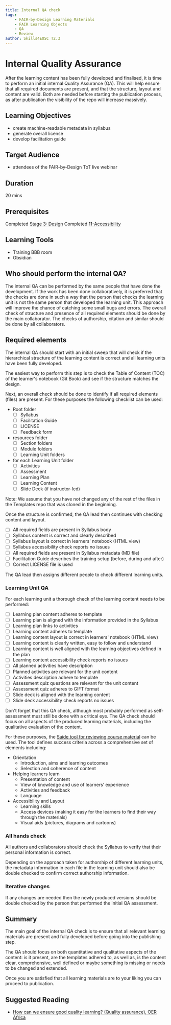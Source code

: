 ```yaml
---
title: Internal QA check
tags: 
    - FAIR-by-Design Learning Materials
    - FAIR Learning Objects
    - QA
    - Review
author: Skills4EOSC T2.3
---
```


# Internal Quality Assurance

After the learning content has been fully developed and finalised, it is time to perform an initial internal Quality Assurance (QA). This will help ensure that all required documents are present, and that the structure, layout and content are valid. Both are needed before starting the publication process, as after publication the visibility of the repo will increase massively.  

## Learning Objectives
- create machine-readable metadata in syllabus
- generate overall license
- develop facilitation guide

## Target Audience
- attendees of the FAIR-by-Design ToT live webinar

## Duration
20 mins

## Prerequisites
Completed [Stage 3: Design](../../Stage%203:%20Design/)
Completed [11-Accessibility](../11-Accessibility/11-Checking_accessibility.md)

## Learning Tools
- Training BBB room
- Obsidian


## Who should perform the internal QA?

The internal QA can be performed by the same people that have done the development. If the work has been done collaboratively, it is preferred that the checks are done in such a way that the person that checks the learning unit is not the same person that developed the learning unit. This approach will improve the chance of catching some small bugs and errors. The overall check of structure and presence of all required elements should be done by the main collaborator. The checks of authorship, citation and similar should be done by all collaborators. 

## Required elements

The internal QA should start with an initial sweep that will check if the hierarchical structure of the learning content is correct and all learning units have been fully developed.

The easiest way to perform this step is to check the Table of Content (TOC) of the learner's notebook (Git Book) and see if the structure matches the design.

Next, an overall check should be done to identify if all required elements (files) are present. For these purposes the following checklist can be used:

- Root folder
    - [ ] Syllabus
    - [ ] Facilitation Guide
    - [ ] LICENSE
    - [ ] Feedback form
- resources folder
    - [ ] Section folders
    - [ ] Module folders
    - [ ] Learning Unit folders
- for each Learning Unit folder
    - [ ] Activities
    - [ ] Assessment
    - [ ] Learning Plan
    - [ ] Learning Content
    - [ ] Slide Deck (if instructor-led)

Note: We assume that you have not changed any of the rest of the files in the Templates repo that was cloned in the beginning. 

Once the structure is confirmed, the QA lead then continues with checking content and layout. 

- [ ] All required fields are present in Syllabus body
- [ ] Syllabus content is correct and clearly described
- [ ] Syllabus layout is correct in learners' notebook (HTML view)
- [ ] Syllabus accessibility check reports no issues
- [ ] All required fields are present in Syllabus metadata (MD file)
- [ ] Facilitation Guide describes the training setup (before, during and after)
- [ ] Correct LICENSE file is used

The QA lead then assigns different people to check different learning units.

### Learning Unit QA 

For each learning unit a thorough check of the learning content needs to be performed:

- [ ] Learning plan content adheres to template
- [ ] Learning plan is aligned with the information provided in the Syllabus
- [ ] Learning plan links to activities
- [ ] Learning content adheres to template
- [ ] Learning content layout is correct in learners' notebook (HTML view)
- [ ] Learning content is clearly written, easy to follow and understand
- [ ] Learning content is well aligned with the learning objectives defined in the plan
- [ ] Learning content accessibility check reports no issues
- [ ] All planned activities have description
- [ ] Planned activities are relevant for the unit content
- [ ] Activities description adhere to template
- [ ] Assessment quiz questions are relevant for the unit content
- [ ] Assessment quiz adheres to GIFT format
- [ ] Slide deck is aligned with the learning content
- [ ] Slide deck accessibility check reports no issues

Don't forget that this QA check, although most probably performed as self-assessment must still be done with a critical eye. The QA check should focus on all aspects of the produced learning materials, including the qualitative evaluation of the content.

For these purposes, the [Saide tool for reviewing course material](https://www.oerafrica.org/sites/default/files/course_design/8.%20Reviewing%20course%20materials%20tool%20.doc) can be used. The tool defines success criteria across a comprehensive set of elements including:

- Orientation
    - Introduction, aims and learning outcomes
    - Selection and coherence of content
- Helping learners learn
    - Presentation of content
    - View of knowledge and use of learners’ experience
    - Activities and feedback
    - Language
- Accessibility and Layout
    - Learning skills
    - Access devices (making it easy for the learners to find their way through the materials)
    - Visual aids (pictures, diagrams and cartoons)

### All hands check

All authors and collaborators should check the Syllabus to verify that their personal information is correct. 

Depending on the approach taken for authorship of different learning units, the metadata information in each file in the learning unit should also be double checked to confirm correct authorship information.

### Iterative changes

If any changes are needed then the newly produced versions should be double checked by the person that performed the initial QA assessment. 

## Summary

The main goal of the internal QA check is to ensure that all relevant learning materials are present and fully developed before going into the publishing step.

The QA should focus on both quantitative and qualitative aspects of the content: is it present, are the templates adhered to, as well as, is the content clear, comprehensive, well defined or maybe something is missing or needs to be changed and extended.

Once you are satisfied that all learning materials are to your liking you can proceed to publication. 

## Suggested Reading
- [How can we ensure good quality learning? (Quality assurance), OER Africa](https://www.oerafrica.org/35-how-can-we-ensure-good-quality-learning-quality-assurance)
